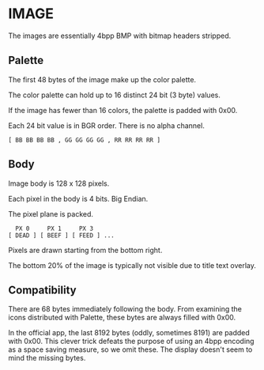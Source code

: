# IMAGE

The images are essentially 4bpp BMP with bitmap headers stripped.

## Palette

The first 48 bytes of the image make up the color palette.

The color palette can hold up to 16 distinct 24 bit (3 byte) values.

If the image has fewer than 16 colors, the palette is padded with 0x00.

Each 24 bit value is in BGR order. There is no alpha channel.

```
[ BB BB BB BB , GG GG GG GG , RR RR RR RR ]
```

## Body

Image body is 128 x 128 pixels.

Each pixel in the body is 4 bits. Big Endian.

The pixel plane is packed.

```
  PX 0     PX 1     PX 3
[ DEAD ] [ BEEF ] [ FEED ] ...
```

Pixels are drawn starting from the bottom right.

The bottom 20% of the image is typically not visible
due to title text overlay.

## Compatibility

There are 68 bytes immediately following the body. From examining
the icons distributed with Palette, these bytes are always filled
with 0x00.

In the official app, the last 8192 bytes (oddly, sometimes 8191)
are padded with 0x00. This clever trick defeats the purpose of
using an 4bpp encoding as a space saving measure, so we omit these.
The display doesn't seem to mind the missing bytes.

